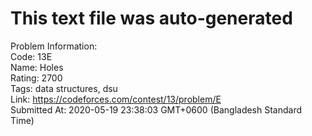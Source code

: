 # This text file was auto-generated  
  
Problem Information:  
Code: 13E  
Name: Holes  
Rating: 2700  
Tags: data structures, dsu  
Link: https://codeforces.com/contest/13/problem/E  
Submitted At: 2020-05-19 23:38:03 GMT+0600 (Bangladesh Standard Time)  
